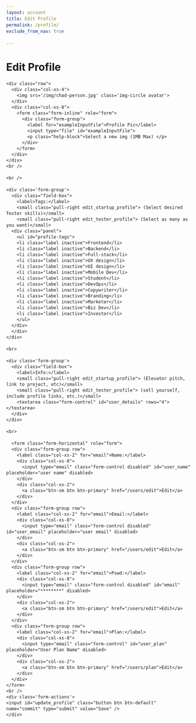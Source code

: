 ```yaml
---
layout: account
title: Edit Profile
permalink: /profile/
exclude_from_nav: true

---
```


# Edit Profile


<!-- TESTER -->
<div id="edit_tester_profile">
  <div id="profile" class="user-profile">

    <div class="row">
      <div class="col-xs-4">
        <img src='/img/chad-person.jpg' class='img-circle avatar'>
      </div>
      <div class="col-xs-8">
        <form class="form-inline" role="form">
          <div class="form-group">
            <label for="exampleInputFile">Profile Pic</label>
            <input type="file" id="exampleInputFile">
            <p class="help-block">Select a new img (1MB Max) </p>
          </div>
        </form>
      </div>
    </div>
    <br />

    <br />

    <div class='form-group'>
      <div class="field-box">
        <label>Tags:</label>
        <small class="pull-right edit_startup_profile"> (Select desired Tester skills)</small>
        <small class="pull-right edit_tester_profile"> (Select as many as you want)</small>
      <div class="panel">
        <ul id="profile-tags">
        <li class="label inactive">Frontend</li>
        <li class="label inactive">Backend</li>
        <li class="label inactive">Full-stack</li>
        <li class="label inactive">UX design</li>
        <li class="label inactive">UI design</li>
        <li class="label inactive">Mobile Dev</li>
        <li class="label inactive">Student</li>
        <li class="label inactive">DevOps</li>
        <li class="label inactive">Copywriter</li>
        <li class="label inactive">Branding</li>
        <li class="label inactive">Marketer</li>
        <li class="label inactive">Biz Dev</li>
        <li class="label inactive">Investor</li>
        </ul>
      </div>
      </div>
    </div>

    <br>

    <div class='form-group'>
      <div class="field-box">
        <label>Info:</label>
        <small class="pull-right edit_startup_profile"> (Elevator pitch, link to project, etc)</small>
        <small class="pull-right edit_tester_profile"> (sell yourself, include profile links, etc.)</small>
        <textarea class="form-control" id="user_details" rows="4"></textarea>
      </div>
    </div>

    <br>

      <form class="form-horizontal" role="form">
      <div class="form-group row">
        <label class="col-xs-2" for="email">Name:</label>
        <div class="col-xs-8">
          <input type="email" class="form-control disabled" id="user_name" placeholder="user name" disabled>
        </div>
        <div class="col-xs-2">
          <a class="btn-sm btn btn-primary" href="/users/edit">Edit</a>
        </div>
      </div>
      <div class="form-group row">
        <label class="col-xs-2" for="email">Email:</label>
        <div class="col-xs-8">
          <input type="email" class="form-control disabled" id="user_email" placeholder="user email" disabled>
        </div>
        <div class="col-xs-2">
          <a class="btn-sm btn btn-primary" href="/users/edit">Edit</a>
        </div>
      </div>
      <div class="form-group row">
        <label class="col-xs-2" for="email">Pswd:</label>
        <div class="col-xs-8">
          <input type="email" class="form-control disabled" id="email" placeholder="********" disabled>
        </div>
        <div class="col-xs-2">
          <a class="btn-sm btn btn-primary" href="/users/edit">Edit</a>
        </div>
      </div>
      <div class="form-group row">
        <label class="col-xs-2" for="email">Plan:</label>
        <div class="col-xs-8">
          <input type="email" class="form-control" id="user_plan" placeholder="User Plan Name" disabled>
        </div>
        <div class="col-xs-2">
          <a class="btn-sm btn btn-primary" href="/users/plan">Edit</a>
        </div>
      </div>
    </form>
    <br />
    <div class='form-actions'>
    <input id="update_profile" class="button btn btn-default" name="commit" type="submit" value="Save" />
    </div>

  </div>
</div>



<script type="text/javascript">

bowtie.user.info(function(user){
  if(!user){
    // There is no user signed in
  }else{

    if(user.plan == "Tester"){
      $(".edit_tester_profile").show();
      $(".edit_startup_profile").hide();

    }else{
      $(".edit_startup_profile").show();
      $(".edit_tester_profile").hide();
    }

    $("#user_name").val(user.plan);
    $("#user_email").val(user.email);
    $("#user_plan").val(user.plan);


    var promDate = new dmProject("pr_Tl1Eehzg", user);
    promDate.edit_profile();




  }
});

